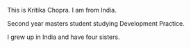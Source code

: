 This is Kritika Chopra. I am from India. 

Second year masters student studying Development Practice.

I grew up in India and have four sisters.
